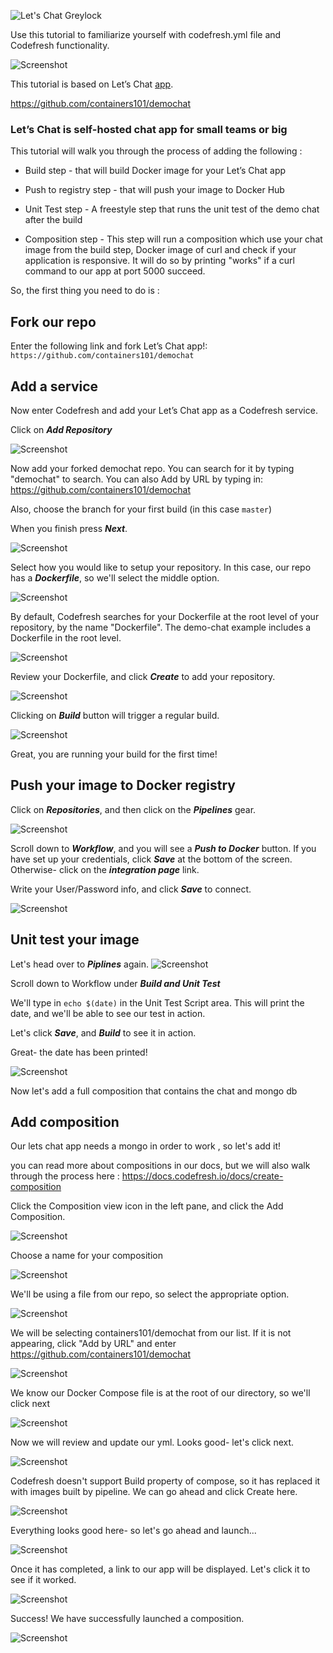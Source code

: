 ![Let's Chat Greylock](https://codefresh.io/wp-content/uploads/2017/03/lets-chat.png)


Use this tutorial to familiarize yourself with codefresh.yml file and Codefresh functionality.

![Screenshot](https://codefresh.io/wp-content/uploads/2017/03/11.png)


This tutorial is based on Let’s Chat [app].

https://github.com/containers101/demochat

### Let’s Chat is self-hosted chat app for small teams or big

This tutorial will walk you through the process of adding the following :


* Build step - that will build Docker image for your Let’s Chat app

* Push to registry step - that will push your image to Docker Hub

* Unit Test step - A freestyle step that runs the unit test of the demo chat after the build 

* Composition step - This step will run a composition which use your chat image from the build step, Docker image of curl 
and check if your application is responsive. It will do so by printing "works" if a curl command to our app at port 5000 succeed.  

So, the first thing you need to do is :

## Fork our repo  

Enter the following link and fork Let’s Chat app!: ```https://github.com/containers101/demochat```


## Add a service
Now enter Codefresh and add your Let’s Chat app as a Codefresh service.

Click on ___Add Repository___

![Screenshot](https://codefresh.io/wp-content/uploads/2017/03/add-repo.png)


Now add your forked demochat repo. You can search for it by typing "demochat" to search. You can also Add by URL by typing in: https://github.com/containers101/demochat

Also, choose the branch for your first build (in this case ```master```)

When you finish press ___Next___.

![Screenshot](https://codefresh.io/wp-content/uploads/2017/03/select-repo.png)


Select how you would like to setup your repository. In this case, our repo has a ___Dockerfile___, so we'll select the middle option. 


![Screenshot](https://codefresh.io/wp-content/uploads/2017/03/15.png)

By default, Codefresh searches for your Dockerfile at the root level of your repository, by the name "Dockerfile". The demo-chat example includes a Dockerfile in the root level.

![Screenshot](https://codefresh.io/wp-content/uploads/2017/03/16.png)


Review your Dockerfile, and click ___Create___ to add your repository.

![Screenshot](https://codefresh.io/wp-content/uploads/2017/03/17.png)

Clicking on ___Build___  button will trigger a regular build.

![Screenshot](https://codefresh.io/wp-content/uploads/2017/03/18.png)

Great, you  are running  your build for the first time!

## Push your image to Docker registry
Click on ___Repositories___, and then click on the ___Pipelines___ gear.

![Screenshot](https://codefresh.io/wp-content/uploads/2017/03/19.png)

Scroll down to ___Workflow___, and you will see a ___Push to Docker___ button. If you have set up your credentials, click ___Save___ at the bottom of the screen. Otherwise- click on the ___integration page___ link.

Write your User/Password info, and click ___Save___ to connect.

![Screenshot](https://codefresh.io/wp-content/uploads/2017/03/20.png)


## Unit test your image
Let's head over to ___Piplines___ again.
![Screenshot](https://codefresh.io/wp-content/uploads/2017/03/19.png)

Scroll down to Workflow under ___Build and Unit Test___

We'll type in ```echo $(date)``` in the Unit Test Script area. This will print the date, and we'll be able to see our test in action.

Let's click ___Save___, and ___Build___ to see it in action.

Great- the date has been printed!

![Screenshot](https://codefresh.io/wp-content/uploads/2017/03/22.png)
 
 
Now let's add a full composition that contains the chat and mongo db


## Add composition

Our lets chat app needs a mongo in order to work , so let's add it!

you can read more about compositions in our docs, but we will also walk through the process here :
https://docs.codefresh.io/docs/create-composition


Click the Composition view icon in the left pane, and click the Add Composition.

![Screenshot](https://codefresh.io/wp-content/uploads/2017/03/1.png)

Choose a name for your composition

![Screenshot](https://codefresh.io/wp-content/uploads/2017/03/2.png)

We'll be using a file from our repo, so select the appropriate option.

![Screenshot](https://codefresh.io/wp-content/uploads/2017/03/3.png)

We will be selecting containers101/demochat from our list. If it is not appearing, click "Add by URL" and enter https://github.com/containers101/demochat

![Screenshot](https://codefresh.io/wp-content/uploads/2017/03/4.png)


We know our Docker Compose file is at the root of our directory, so we'll click next

![Screenshot](https://codefresh.io/wp-content/uploads/2017/03/5.png)


Now we will review and update our yml. Looks good- let's click next.

![Screenshot](https://codefresh.io/wp-content/uploads/2017/03/6.png)


Codefresh doesn't support Build property of compose, so it has replaced it with images built by pipeline. We can go ahead and click Create here.

![Screenshot](https://codefresh.io/wp-content/uploads/2017/03/7.png)


Everything looks good here- so let's go ahead and launch...


![Screenshot](https://codefresh.io/wp-content/uploads/2017/03/8.png)


Once it has completed, a link to our app will be displayed. Let's click it to see if it worked.


![Screenshot](https://codefresh.io/wp-content/uploads/2017/03/9.png)

Success! We have successfully launched a composition.

![Screenshot](https://codefresh.io/wp-content/uploads/2017/03/10.png)



[app]: https://github.com/containers101/demochat

